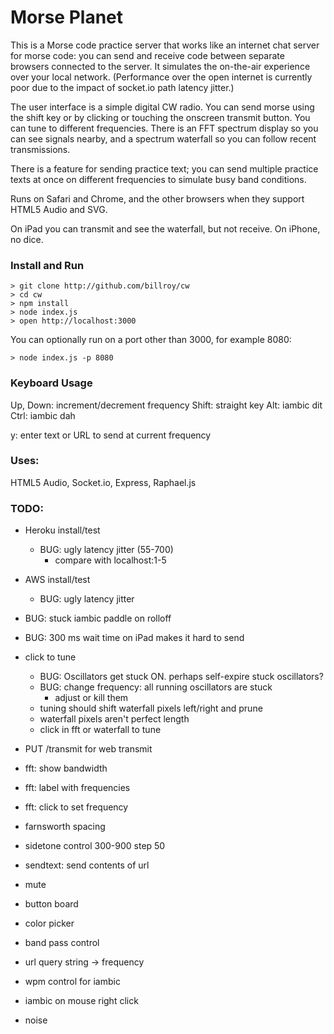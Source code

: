 # Morse Planet

This is a Morse code practice server that works like an internet chat server for morse code: you can send and receive code between separate browsers connected to the server.  It simulates the on-the-air experience over your local network.  (Performance over the open internet is currently poor due to the impact of socket.io path latency jitter.)

The user interface is a simple digital CW radio.  You can send morse using the shift key or by clicking or touching the onscreen transmit button.  You can tune to different frequencies.  There is an FFT spectrum display so you can see signals nearby, and a spectrum waterfall so you can follow recent transmissions.

There is a feature for sending practice text; you can send multiple practice texts at once on different frequencies to simulate busy band conditions.

Runs on Safari and Chrome, and the other browsers when they support HTML5 Audio and SVG.

On iPad you can transmit and see the waterfall, but not receive.  On iPhone, no dice.

### Install and Run

	> git clone http://github.com/billroy/cw
	> cd cw
	> npm install
	> node index.js
	> open http://localhost:3000

You can optionally run on a port other than 3000, for example 8080:

	> node index.js -p 8080

### Keyboard Usage

Up, Down: increment/decrement frequency
Shift: straight key
Alt: iambic dit
Ctrl: iambic dah

y: enter text or URL to send at current frequency


### Uses:

HTML5 Audio, Socket.io, Express, Raphael.js


### TODO:


- Heroku install/test
	- BUG: ugly latency jitter (55-700) 
		- compare with localhost:1-5

- AWS install/test
	- BUG: ugly latency jitter

- BUG: stuck iambic paddle on rolloff
- BUG: 300 ms wait time on iPad makes it hard to send

- click to tune
	- BUG: Oscillators get stuck ON.  perhaps self-expire stuck oscillators?
	- BUG: change frequency: all running oscillators are stuck
		- adjust or kill them
	- tuning should shift waterfall pixels left/right and prune
	- waterfall pixels aren't perfect length
	- click in fft or waterfall to tune

- PUT /transmit for web transmit

- fft: show bandwidth
- fft: label with frequencies
- fft: click to set frequency

- farnsworth spacing
- sidetone control 300-900 step 50	
- sendtext: send contents of url

- mute

- button board

- color picker
- band pass control
- url query string -> frequency
- wpm control for iambic
- iambic on mouse right click

- noise
